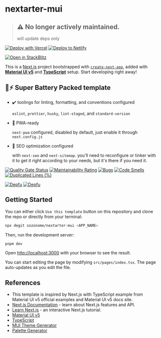 # nextarter-mui

> ## ⚠️ No longer actively maintained.
>
> will update deps only

[![Deploy with Vercel](https://vercel.com/button)](https://vercel.com/import/git?s=https://github.com/sozonome/nextarter-mui) [![Deploy to Netlify](https://www.netlify.com/img/deploy/button.svg)](https://app.netlify.com/start/deploy?repository=https://github.com/sozonome/nextarter-mui)

[![Open in StackBlitz](https://developer.stackblitz.com/img/open_in_stackblitz.svg)](https://stackblitz.com/github/sozonome/nextarter-mui)

This is a [Next.js](https://nextjs.org/) project bootstrapped with [`create-next-app`](https://github.com/vercel/next.js/tree/canary/packages/create-next-app), added with [**Material UI v5**](https://mui.com) and [**TypeScript**](https://www.typescriptlang.org) setup.
Start developing right away!

## 🔋⚡ Super Battery Packed template

- ✔️ toolings for linting, formatting, and conventions configured

  `eslint`, `prettier`, `husky`, `lint-staged`, and `standard-version`

- 📱 PWA-ready

  `next-pwa` configured, disabled by default, just enable it through `next.config.js`

- 🔎 SEO optimization configured

  with `next-seo` and `next-sitemap`. you'll need to reconfigure or tinker with it to get it right according to your needs, but it's there if you need it.

[![Quality Gate Status](https://sonarcloud.io/api/project_badges/measure?project=sozonome_nextarter-mui&metric=alert_status)](https://sonarcloud.io/dashboard?id=sozonome_nextarter-mui) [![Maintainability Rating](https://sonarcloud.io/api/project_badges/measure?project=sozonome_nextarter-mui&metric=sqale_rating)](https://sonarcloud.io/dashboard?id=sozonome_nextarter-mui) [![Bugs](https://sonarcloud.io/api/project_badges/measure?project=sozonome_nextarter-mui&metric=bugs)](https://sonarcloud.io/dashboard?id=sozonome_nextarter-mui) [![Code Smells](https://sonarcloud.io/api/project_badges/measure?project=sozonome_nextarter-mui&metric=code_smells)](https://sonarcloud.io/dashboard?id=sozonome_nextarter-mui) [![Duplicated Lines (%)](https://sonarcloud.io/api/project_badges/measure?project=sozonome_nextarter-mui&metric=duplicated_lines_density)](https://sonarcloud.io/dashboard?id=sozonome_nextarter-mui)

[![Depfu](https://badges.depfu.com/badges/0dd6a7332ec881713f0415bc3c9b79cd/overview.svg)](https://depfu.com/github/sozonome/nextarter-mui?project_id=32143) [![Depfu](https://badges.depfu.com/badges/0dd6a7332ec881713f0415bc3c9b79cd/count.svg)](https://depfu.com/github/sozonome/nextarter-mui?project_id=32143)

## Getting Started

You can either click `Use this template` button on this repository and clone the repo or directly from your terminal:

```bash
npx degit sozonome/nextarter-mui <APP_NAME>
```

Then, run the development server:

```bash
pnpm dev
```

Open [http://localhost:3000](http://localhost:3000) with your browser to see the result.

You can start editing the page by modifying `src/pages/index.tsx`. The page auto-updates as you edit the file.

## References

- This template is inspired by Next.js with TypeScript example from Material UI v5 official examples and Material UI v5 docs site.
- [Next.js Documentation](https://nextjs.org/docs) - learn about Next.js features and API.
- [Learn Next.js](https://nextjs.org/learn) - an interactive Next.js tutorial.
- [Material UI v5](https://mui.com)
- [TypeScript](https://www.typescriptlang.org)
- [MUI Theme Generator](https://zenoo.github.io/mui-theme-creator)
- [Palette Generator](https://m2.material.io/inline-tools/color/)
